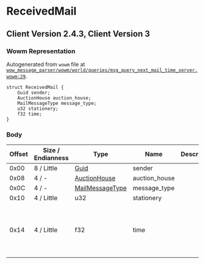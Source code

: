 # ReceivedMail

## Client Version 2.4.3, Client Version 3

### Wowm Representation

Autogenerated from `wowm` file at [`wow_message_parser/wowm/world/queries/msg_query_next_mail_time_server.wowm:29`](https://github.com/gtker/wow_messages/tree/main/wow_message_parser/wowm/world/queries/msg_query_next_mail_time_server.wowm#L29).
```rust,ignore
struct ReceivedMail {
    Guid sender;
    AuctionHouse auction_house;
    MailMessageType message_type;
    u32 stationery;
    f32 time;
}
```
### Body

| Offset | Size / Endianness | Type | Name | Description | Comment |
| ------ | ----------------- | ---- | ---- | ----------- | ------- |
| 0x00 | 8 / Little | [Guid](../spec/packed-guid.md) | sender |  |  |
| 0x08 | 4 / - | [AuctionHouse](auctionhouse.md) | auction_house |  |  |
| 0x0C | 4 / - | [MailMessageType](mailmessagetype.md) | message_type |  |  |
| 0x10 | 4 / Little | u32 | stationery |  |  |
| 0x14 | 4 / Little | f32 | time |  | mangosone sets to `0xC6000000`<br/>mangosone: float unk, time or something |

